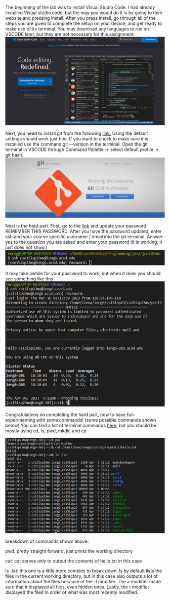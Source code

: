 The beginning of the lab was to install Visual Studio Code. I had already installed Visual studio code,
but the way you would do it is by going to their website and pressing install. After you press install, go through all of the steps you are given to complete
the setup on your device, and get ready to make use of its terminal. You may download any languages to run on VSCODE later, but they are not necessary for this assignment. ![Image](VSC.png)

Next, you need to install git from the following [link.](https://gitforwindows.org/.) Using the default settings should work just fine. If you want to check to make sure it is installed use the command git --version in the terminal. Open the git terminal in VSCODE through Command Pallette -> select default profile -> git bash. ![Image](git-img.jpeg)


Next is the hard part. First, go to the [link](https://sdacs.ucsd.edu/~icc/index.php) and update your password.  REMEMBER THIS PASSWORD. After you have the password updated, enter ssh and your course specific username / email into the git terminal. Answer yes to the question you are asked and enter your password (it is working, it just does not show.) ![Image](ssh.png)

It may take awhile for your password to work, but when it does you should see something like this ![Image](finally.png)

Congratulations on completing the hard part, now to have fun experimenting with some commands! (some possible commands shown below)
You can find a list of terminal commands [here](https://www.gnu.org/software/bash/manual/bash.html), but you should be mostly using cd, ls, pwd, mkdir, and cp

![Image](commands.png)

breakdown of commands shown above:

pwd: pretty straight forward, just prints the working directory

cat: cat serves only to output the contents of hello.txt in this case

ls -lat: this one is a little more comples to break down. ls by default lists the files in the current working directory, but in this case also outputs a lot of information about the files because of the -l modifier. The a modifier made sure that it displayed all files, even hidden ones. Lastly, the t modifier displayed the filed in order of what was most recently modified.
